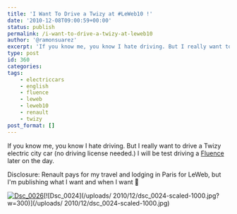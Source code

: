 ```yaml
---
title: 'I Want To Drive a Twizy at #LeWeb10 !'
date: '2010-12-08T09:00:59+00:00'
status: publish
permalink: /i-want-to-drive-a-twizy-at-leweb10
author: '@ramonsuarez'
excerpt: 'If you know me, you know I hate driving. But I really want to drive a Twizy electric city car (no driving license needed.) I will be test driving a Fluence later on the day. Disclosure: Renault pays for my travel and lodging in Paris for LeWeb, bu...'
type: post
id: 360
categories:
tags:
    - electriccars
    - english
    - fluence
    - leweb
    - leweb10
    - renault
    - twizy
post_format: []
---
```

If you know me, you know I hate driving. But I really want to drive a <a>Twizy electric city car</a> (no driving license needed.) I will be test driving a [Fluence](http://www.renault.fr/gamme-renault/mini-sites-vehicules/renault-fluence/) later on the day.

 Disclosure: Renault pays for my travel and lodging in Paris for LeWeb, but I'm publishing what I want and when I want 🙂 <div class="p_embed p_image_embed">[![Dsc_0026](http://getfile0.posterous.com/getfile/files.posterous.com/ramonsuarez/t8IOJpSPMacDWUp4LDjRH2IZ0wQDBkJ5kBzFzqWNrS8FPLDNInUluIMolnuA/DSC_0026.jpg.scaled.500.jpg)](http://getfile1.posterous.com/getfile/files.posterous.com/ramonsuarez/Az3zJlMgFrTQjO9LOyTLNM1PGDh4EDBPTsENob4bTf3dynTbQDaQtWN4UY9t/DSC_0026.jpg.scaled.1000.jpg)[![Dsc_0024](/uploads/
2010/12/dsc_0024-scaled-1000.jpg?w=300)](/uploads/
2010/12/dsc_0024-scaled-1000.jpg)</div>